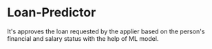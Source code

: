 # Loan-Predictor
It's approves the loan requested by the applier based on the person's financial and salary status with the help of ML model.
